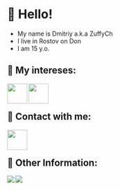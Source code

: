 # 👋 Hello!
- My name is Dmitriy a.k.a ZuffyCh
- I live in Rostov on Don
- I am 15 y.o.

## 👀 My intereses:
<a href="https://github.com/ZuffyCh">
  <img align="left" width="46px" src="https://cdn4.iconfinder.com/data/icons/logos-and-brands/512/267_Python_logo-512.png" />
</a>
<a href="https://github.com/ZuffyCh">
  <img align="left" width="46px" src="https://cdn2.iconfinder.com/data/icons/nodejs-1/512/nodejs-512.png" />
</a>

<br>
<br>

## 💬 Contact with me:
<a href="https://discordapp.com/users/852471586090516493">
  <img align="left" width="46px" src="https://cdn4.iconfinder.com/data/icons/logos-and-brands/512/91_Discord_logo_logos-512.png" />
</a>

<br>
<br>

## 📌 Other Information:

<a href="https://github.com/ZuffyCh">
  <img align="left" src="https://github-readme-stats.vercel.app/api?username=ZuffyCh&show_icons=true&theme=monokai" />
</a>

<a href="https://github.com/ZuffyCh">
  <img align="left" src="https://github-readme-stats.vercel.app/api/top-langs/?username=ZuffyCh&layout=compact&theme=monokai" />
</a>
